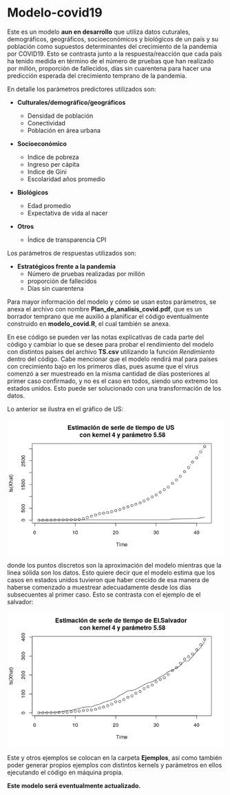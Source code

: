 # Modelo-covid19

Este es un modelo **aun en desarrollo** que utiliza datos cuturales, demográficos, geográficos, socioeconómicos y biológicos de un país y su población como supuestos determinantes del crecimiento de la pandemia por COVID19. Esto se contrasta junto a la respuesta/reacción que cada país ha tenido medida en término de el número de pruebas que han realizado por millón, proporción de fallecidos, días sin cuarentena para hacer una predicción esperada del crecimiento temprano de la pandemia. 

En detalle los parámetros predictores utilizados son:
* **Culturales/demográfico/geográficos**
  * Densidad de población 
  * Conectividad 
  * Población en área urbana 

* **Socioeconómico**
  * Indice de pobreza
  * Ingreso per cápita
  * Indice de Gini
  * Escolaridad años promedio

* **Biológicos**
  * Edad promedio
  * Expectativa de vida al nacer

* **Otros**
  * Índice de transparencia CPI

Los parámetros de respuestas utilizados son:
* **Estratégicos frente a la pandemia**
  * Número de pruebas realizadas por millón
  * proporción de fallecidos 
  * Días sin cuarentena 

Para mayor información del modelo y cómo se usan estos parámetros, se anexa el archivo con nombre **Plan_de_analisis_covid.pdf**, que es un borrador temprano que me auxilió a planificar el código eventualmente construido en **modelo_covid.R**, el cual también se anexa. 

En ese código se pueden ver las notas explicativas de cada parte del código y cambiar lo que se desee para probar el rendimiento del modelo con distintos países del archivo **TS.csv** utilizando la función *Rendimiento* dentro del código. Cabe mencionar que el modelo rendirá mal para países con crecimiento bajo en los primeros días, pues asume que el virus comenzó a ser muestreado en la misma cantidad de días posteriores al primer caso confirmado, y no es el caso en todos, siendo uno extremo los estados unidos. Esto puede ser solucionado con una transformación de los datos.

Lo anterior se ilustra en el gráfico de US:

![](Ejemplos/US.png)

donde los puntos discretos son la aproximación del modelo mientras que la linea sólida son los datos. Esto quiere decir que el modelo estima que los casos en estados unidos tuvieron que haber crecido de esa manera de haberse comenzado a muestrear adecuadamente desde los días subsecuentes al primer caso. Esto se contrasta con el ejemplo de el salvador:

![](Ejemplos/El.Salvador.png)

Este y otros ejemplos se colocan en la carpeta **Ejemplos**, así como también poder generar propios ejemplos con distintos kernels y parámetros en ellos ejecutando el código en máquina propia. 

**Este modelo será eventualmente actualizado.**
